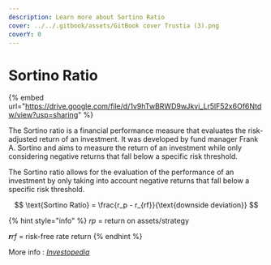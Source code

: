 ```yaml
---
description: Learn more about Sortino Ratio
cover: ../../.gitbook/assets/GitBook cover Trustia (3).png
coverY: 0
---
```


# Sortino Ratio

{% embed url="https://drive.google.com/file/d/1v9hTwBRWD9wJkvi_Lr5lF52x6Of6Ntdw/view?usp=sharing" %}

The Sortino ratio is a financial performance measure that evaluates the risk-adjusted return of an investment. It was developed by fund manager Frank A. Sortino and aims to measure the return of an investment while only considering negative returns that fall below a specific risk threshold.

The Sortino ratio allows for the evaluation of the performance of an investment by only taking into account negative returns that fall below a specific risk threshold.

$$
\text{Sortino Ratio} = \frac{r_p - r_{rf}}{\text{downside deviation}}
$$

{% hint style="info" %}
_rp_ = return on assets/strategy

_**r**rf_ = risk-free rate return
{% endhint %}

More info : [_Investopedia_](https://www.investopedia.com/terms/s/sortinoratio.asp)

<figure><img src="../../.gitbook/assets/Capture d’écran 2023-12-19 à 18.44.28.png" alt=""><figcaption></figcaption></figure>
